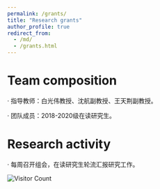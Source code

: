 ```yaml
---
permalink: /grants/
title: "Research grants"
author_profile: true
redirect_from: 
  - /md/
  - /grants.html
---
```


# Team composition 

·     指导教师：白光伟教授、沈航副教授、王天荆副教授。

·     团队成员：2018-2020级在读研究生。

# Research activity

·     每周召开组会，在读研究生轮流汇报研究工作。

![Visitor Count](https://profile-counter.glitch.me/wang-tianjing/count.svg)